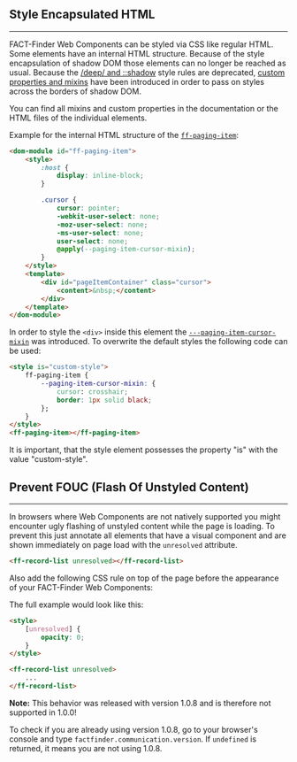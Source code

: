 ## Style Encapsulated HTML

---
FACT-Finder Web Components can be styled via CSS like regular HTML. Some elements have an internal HTML structure. Because of the style encapsulation of shadow DOM those elements can no longer be reached as usual. Because the [/deep/ and ::shadow](https://blog.polymer-project.org/announcements/2015/12/01/deprecating-deep/) style rules are deprecated, [custom properties and mixins](https://www.polymer-project.org/1.0/docs/devguide/styling.html) have been introduced in order to pass on styles across the borders of shadow DOM.

You can find all mixins and custom properties in the documentation or the HTML files of the individual elements.

Example for the internal HTML structure of the [`ff-paging-item`](api/ff-paging#tab=docs):
```html
<dom-module id="ff-paging-item">
    <style>
        :host {
            display: inline-block;
        }

        .cursor {
            cursor: pointer;
            -webkit-user-select: none;
            -moz-user-select: none;
            -ms-user-select: none;
            user-select: none;
            @apply(--paging-item-cursor-mixin);
        }
    </style>
    <template>
        <div id="pageItemContainer" class="cursor">
            <content>&nbsp;</content>
        </div>
    </template>
</dom-module>
```

In order to style the `<div>` inside this element the [`---paging-item-cursor-mixin`](ff-paging#tab=api) was introduced. To overwrite the default styles the following code can be used:
```html
<style is="custom-style">
    ff-paging-item {
        --paging-item-cursor-mixin: {
            cursor: crosshair;
            border: 1px solid black;
        };
    }
</style>
<ff-paging-item></ff-paging-item>
```

It is important, that the style element possesses the property &quot;is&quot; with the value &quot;custom-style&quot;.

## Prevent FOUC (Flash Of Unstyled Content)

---
In browsers where Web Components are not natively supported you might encounter ugly flashing of unstyled content while the page is loading. To prevent this just annotate all elements that have a visual component and are shown immediately on page load with the `unresolved` attribute.
```html
<ff-record-list unresolved></ff-record-list>
```
Also add the following CSS rule on top of the page before the appearance of your FACT-Finder Web Components:

The full example would look like this: 
```html
<style>
    [unresolved] {
        opacity: 0;
    }
</style>

<ff-record-list unresolved>
    ...
</ff-record-list>
```

**Note:** This behavior was released with version 1.0.8 and is therefore not supported in 1.0.0!

To check if you are already using version 1.0.8, go to your browser's console and type `factfinder.communication.version`. If `undefined` is returned, it means you are not using 1.0.8.

